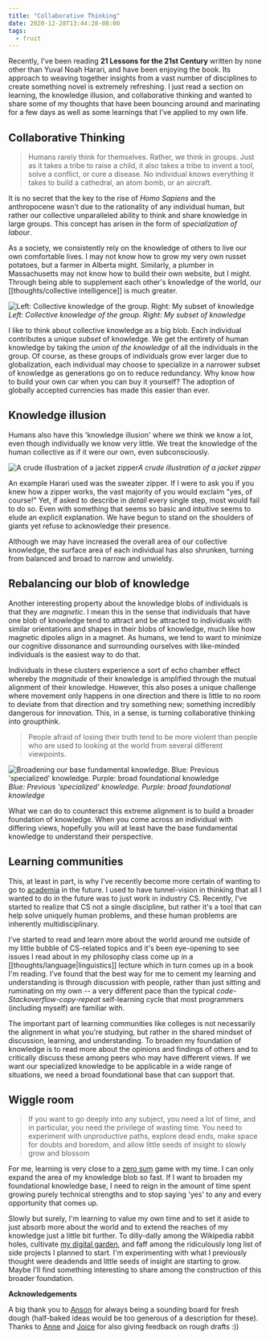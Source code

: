 ```yaml
---
title: "Collaborative Thinking"
date: 2020-12-28T13:44:28-08:00
tags:
  - fruit
---
```


Recently, I've been reading **21 Lessons for the 21st Century** written by none other than Yuval Noah Harari, and have been enjoying the book. Its approach to weaving together insights from a vast number of disciplines to create something novel is extremely refreshing. I just read a section on learning, the knowledge illusion, and collaborative thinking and wanted to share some of my thoughts that have been bouncing around and marinating for a few days as well as some learnings that I've applied to my own life.

## Collaborative Thinking

> Humans rarely think for themselves. Rather, we think in groups. Just as it takes a tribe to raise a child, it also takes a tribe to invent a tool, solve a conflict, or cure a disease. No individual knows everything it takes to build a cathedral, an atom bomb, or an aircraft.

It is no secret that the key to the rise of _Homo Sapiens_ and the anthropocene wasn't due to the rationality of any individual human, but rather our collective unparalleled ability to think and share knowledge in large groups. This concept has arisen in the form of _specialization of labour_.

As a society, we consistently rely on the knowledge of others to live our own comfortable lives. I may not know how to grow my very own russet potatoes, but a farmer in Alberta might. Similarly, a plumber in Massachusetts may not know how to build their own website, but I might. Through being able to supplement each other's knowledge of the world, our [[thoughts/collective intelligence]] is much greater.

![Left: Collective knowledge of the group. Right: My subset of knowledge](/posts/images/collaborative-thinking/knowledge.png)_Left: Collective knowledge of the group. Right: My subset of knowledge_

I like to think about collective knowledge as a big blob. Each individual contributes a unique _subset_ of knowledge. We get the entirety of human knowledge by taking the _union of the knowledge_ of all the individuals in the group. Of course, as these groups of individuals grow ever larger due to globalization, each individual may choose to specialize in a narrower subset of knowledge as generations go on to reduce redundancy. Why know how to build your own car when you can buy it yourself? The adoption of globally accepted currencies has made this easier than ever.

## Knowledge illusion

Humans also have this 'knowledge illusion' where we think we know a lot, even though individually we know very little. We treat the knowledge of the human collective as if it were our own, even subconsciously.

![A crude illustration of a jacket zipper](/posts/images/collaborative-thinking/zipper.png)_A crude illustration of a jacket zipper_

An example Harari used was the sweater zipper. If I were to ask you if you knew how a zipper works, the vast majority of you would exclaim "yes, of course!" Yet, if asked to describe in _detail_ every single step, most would fail to do so. Even with something that seems so basic and intuitive seems to elude an explicit explanation. We have begun to stand on the shoulders of giants yet refuse to acknowledge their presence.

Although we may have increased the overall area of our collective knowledge, the surface area of each individual has also shrunken, turning from balanced and broad to narrow and unwieldy.

## Rebalancing our blob of knowledge

Another interesting property about the knowledge blobs of individuals is that they are _magnetic_. I mean this in the sense that individuals that have one blob of knowledge tend to attract and be attracted to individuals with similar orientations and shapes in their blobs of knowledge, much like how magnetic dipoles align in a magnet. As humans, we tend to want to minimize our cognitive dissonance and surrounding ourselves with like-minded individuals is the easiest way to do that.

Individuals in these clusters experience a sort of echo chamber effect whereby the _magnitude_ of their knowledge is amplified through the mutual alignment of their knowledge. However, this also poses a unique challenge where movement only happens in one direction and there is little to no room to deviate from that direction and try something new; something incredibly dangerous for innovation. This, in a sense, is turning collaborative thinking into groupthink.

> People afraid of losing their truth tend to be more violent than people who are used to looking at the world from several different viewpoints.

![Broadening our base fundamental knowledge. Blue: Previous 'specialized' knowledge. Purple: broad foundational knowledge](/posts/images/collaborative-thinking/spikes.png)_Blue: Previous 'specialized' knowledge. Purple: broad foundational knowledge_

What we can do to counteract this extreme alignment is to build a broader foundation of knowledge. When you come across an individual with differing views, hopefully you will at least have the base fundamental knowledge to understand their perspective.

## Learning communities

This, at least in part, is why I've recently become more certain of wanting to go to [academia](/thoughts/academia) in the future. I used to have tunnel-vision in thinking that all I wanted to do in the future was to just work in industry CS. Recently, I've started to realize that CS not a single discipline, but rather it's a tool that can help solve uniquely human problems, and these human problems are inherently multidisciplinary.

I've started to read and learn more about the world around me outside of my little bubble of CS-related topics and it's been eye-opening to see issues I read about in my philosophy class come up in a [[thoughts/language|linguistics]] lecture which in turn comes up in a book I'm reading. I've found that the best way for me to cement my learning and understanding is through discussion with people, rather than just sitting and ruminating on my own -- a very different pace than the typical _code-Stackoverflow-copy-repeat_ self-learning cycle that most programmers (including myself) are familiar with.

The important part of learning communities like colleges is not necessarily the alignment in what you're studying, but rather in the shared mindset of discussion, learning, and understanding. To broaden my foundation of knowledge is to read more about the opinions and findings of others and to critically discuss these among peers who may have different views. If we want our specialized knowledge to be applicable in a wide range of situations, we need a broad foundational base that can support that.

## Wiggle room

> If you want to go deeply into any subject, you need a lot of time, and in particular, you need the privilege of wasting time. You need to experiment with unproductive paths, explore dead ends, make space for doubts and boredom, and allow little seeds of insight to slowly grow and blossom

For me, learning is very close to a [zero sum](thoughts/zero%20sum.md) game with my time. I can only expand the area of my knowledge blob so fast. If I want to broaden my foundational knowledge base, I need to reign in the amount of time spent growing purely technical strengths and to stop saying 'yes' to any and every opportunity that comes up.

Slowly but surely, I'm learning to value my own time and to set it aside to just absorb more about the world and to extend the reaches of my knowledge just a little bit further. To dilly-dally among the Wikipedia rabbit holes, cultivate [my digital garden](/posts/digital-gardening), and faff among the ridiculously long list of side projects I planned to start. I'm experimenting with what I previously thought were deadends and little seeds of insight are starting to grow. Maybe I'll find something interesting to share among the construction of this broader foundation.

**Acknowledgements**

A big thank you to [Anson](https://twitter.com/ansonyuu) for always being a sounding board for fresh dough (half-baked ideas would be too generous of a description for these). Thanks to [Anne](https://www.linkedin.com/in/anneguo3/) and [Joice](https://twitter.com/y1huen) for also giving feedback on rough drafts :))
